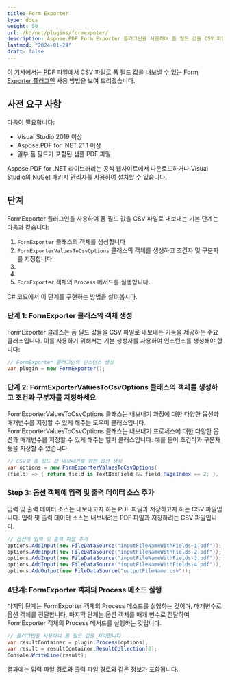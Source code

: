 ```yaml
---
title: Form Exporter
type: docs
weight: 50
url: /ko/net/plugins/formexpoter/
description: Aspose.PDF Form Exporter 플러그인을 사용하여 폼 필드 값을 CSV 파일로 내보내는 방법
lastmod: "2024-01-24"
draft: false
---
```


이 기사에서는 PDF 파일에서 CSV 파일로 폼 필드 값을 내보낼 수 있는 [Form Exporter 플러그인](https://products.aspose.org/pdf/net/form-exporter/) 사용 방법을 보여 드리겠습니다.

## 사전 요구 사항

다음이 필요합니다:

* Visual Studio 2019 이상
* Aspose.PDF for .NET 21.1 이상
* 일부 폼 필드가 포함된 샘플 PDF 파일

Aspose.PDF for .NET 라이브러리는 공식 웹사이트에서 다운로드하거나 Visual Studio의 NuGet 패키지 관리자를 사용하여 설치할 수 있습니다.

## 단계

FormExporter 플러그인을 사용하여 폼 필드 값을 CSV 파일로 내보내는 기본 단계는 다음과 같습니다:

1. `FormExporter` 클래스의 객체를 생성합니다
1. `FormExporterValuesToCsvOptions` 클래스의 객체를 생성하고 조건자 및 구분자를 지정합니다
1.
1.
1. `FormExporter` 객체의 `Process` 메서드를 실행합니다.

C# 코드에서 이 단계를 구현하는 방법을 살펴봅시다.

### 단계 1: FormExporter 클래스의 객체 생성

FormExporter 클래스는 폼 필드 값들을 CSV 파일로 내보내는 기능을 제공하는 주요 클래스입니다. 이를 사용하기 위해서는 기본 생성자를 사용하여 인스턴스를 생성해야 합니다:

```cs
// FormExporter 플러그인의 인스턴스 생성
var plugin = new FormExporter();
```

### 단계 2: FormExporterValuesToCsvOptions 클래스의 객체를 생성하고 조건과 구분자를 지정하세요

FormExporterValuesToCsvOptions 클래스는 내보내기 과정에 대한 다양한 옵션과 매개변수를 지정할 수 있게 해주는 도우미 클래스입니다.
FormExporterValuesToCsvOptions 클래스는 내보내기 프로세스에 대한 다양한 옵션과 매개변수를 지정할 수 있게 해주는 헬퍼 클래스입니다. 예를 들어 조건식과 구분자 등을 지정할 수 있습니다.

```cs
// CSV로 폼 필드 값 내보내기를 위한 옵션 생성
var options = new FormExporterValuesToCsvOptions(
(field) => { return field is TextBoxField && field.PageIndex == 2; }, ';');
```

### Step 3: 옵션 객체에 입력 및 출력 데이터 소스 추가

입력 및 출력 데이터 소스는 내보내고자 하는 PDF 파일과 저장하고자 하는 CSV 파일입니다.
입력 및 출력 데이터 소스는 내보내려는 PDF 파일과 저장하려는 CSV 파일입니다.

```cs
// 옵션에 입력 및 출력 파일 추가
options.AddInput(new FileDataSource("inputFileNameWithFields-1.pdf"));
options.AddInput(new FileDataSource("inputFileNameWithFields-2.pdf"));
options.AddInput(new FileDataSource("inputFileNameWithFields-3.pdf"));
options.AddInput(new FileDataSource("inputFileNameWithFields-4.pdf"));
options.AddOutput(new FileDataSource("outputFileName.csv"));

```

### 4단계: FormExporter 객체의 Process 메소드 실행

마지막 단계는 FormExporter 객체의 Process 메소드를 실행하는 것이며, 매개변수로 옵션 객체를 전달합니다.
마지막 단계는 옵션 객체를 매개 변수로 전달하여 FormExporter 객체의 Process 메서드를 실행하는 것입니다.

```cs
// 플러그인을 사용하여 폼 필드 값을 처리합니다
var resultContainer = plugin.Process(options);
var result = resultContainer.ResultCollection[0];
Console.WriteLine(result);

```

결과에는 입력 파일 경로와 출력 파일 경로와 같은 정보가 포함됩니다.
